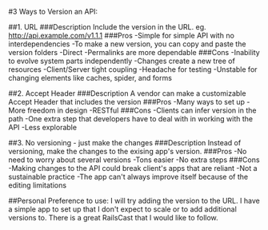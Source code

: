 #3 Ways to Version an API:

##1. URL
###Description
Include the version in the URL. eg. http://api.example.com/v1.1.1
###Pros
-Simple for simple API with no interdependencies
-To make a new version, you can copy and paste the version folders
-Direct
-Permalinks are more dependable
###Cons
-Inability to evolve system parts independently
-Changes create a new tree of resources
-Client/Server tight coupling
-Headache for testing
-Unstable for changing elements like caches, spider, and forms

##2. Accept Header
###Description
A vendor can make a customizable Accept Header that includes the version
###Pros
-Many ways to set up
-More freedom in design
-RESTful
###Cons
-Clients can infer version in the path
-One extra step that developers have to deal with in working with the API
-Less explorable

##3. No versioning - just make the changes
###Description
Instead of versioning, make the changes to the exising app's version.
###Pros
-No need to worry about several versions
-Tons easier
-No extra steps
###Cons
-Making changes to the API could break client's apps that are reliant
-Not a sustainable practice
-The app can't always improve itself because of the editing limitations

##Personal Preference to use:
I will try adding the version to the URL. I have a simple app to set up that I don't expect to scale or to add additional versions to. There is a great RailsCast that I would like to follow.

